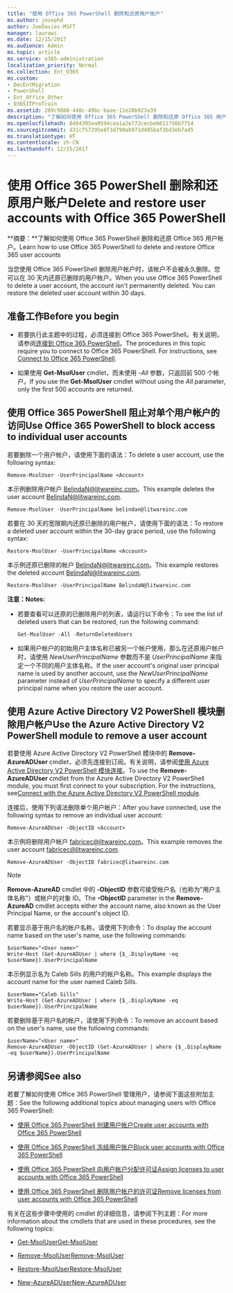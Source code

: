 ```yaml
---
title: "使用 Office 365 PowerShell 删除和还原用户账户"
ms.author: josephd
author: JoeDavies-MSFT
manager: laurawi
ms.date: 12/15/2017
ms.audience: Admin
ms.topic: article
ms.service: o365-administration
localization_priority: Normal
ms.collection: Ent_O365
ms.custom:
- DecEntMigration
- PowerShell
- Ent_Office_Other
- O365ITProTrain
ms.assetid: 209c9868-448c-49bc-baae-11e28b923a39
description: "了解如何使用 Office 365 PowerShell 删除和还原 Office 365 用户帐户。"
ms.openlocfilehash: 8404395ea9594cea1a2e772cecbeb011756b7754
ms.sourcegitcommit: d31cf57295e8f3d798ab971d405baf3bd3eb7a45
ms.translationtype: HT
ms.contentlocale: zh-CN
ms.lasthandoff: 12/15/2017
---
```

# <a name="delete-and-restore-user-accounts-with-office-365-powershell"></a><span data-ttu-id="fe75e-103">使用 Office 365 PowerShell 删除和还原用户账户</span><span class="sxs-lookup"><span data-stu-id="fe75e-103">Delete and restore user accounts with Office 365 PowerShell</span></span>

<span data-ttu-id="fe75e-104">**摘要：**了解如何使用 Office 365 PowerShell 删除和还原 Office 365 用户帐户。</span><span class="sxs-lookup"><span data-stu-id="fe75e-104">Learn how to use Office 365 PowerShell to delete and restore Office 365 user accounts</span></span>
  
<span data-ttu-id="fe75e-p101">当您使用 Office 365 PowerShell 删除用户帐户时，该帐户不会被永久删除。您可以在 30 天内还原已删除的用户帐户。</span><span class="sxs-lookup"><span data-stu-id="fe75e-p101">When you use Office 365 PowerShell to delete a user account, the account isn't permanently deleted. You can restore the deleted user account within 30 days.</span></span>
  
## <a name="before-you-begin"></a><span data-ttu-id="fe75e-107">准备工作</span><span class="sxs-lookup"><span data-stu-id="fe75e-107">Before you begin</span></span>

- <span data-ttu-id="fe75e-p102">若要执行此主题中的过程，必须连接到 Office 365 PowerShell。有关说明，请参阅[连接到 Office 365 PowerShell](connect-to-office-365-powershell.md)。</span><span class="sxs-lookup"><span data-stu-id="fe75e-p102">The procedures in this topic require you to connect to Office 365 PowerShell. For instructions, see [Connect to Office 365 PowerShell](connect-to-office-365-powershell.md).</span></span>
    
- <span data-ttu-id="fe75e-110">如果使用 **Get-MsolUser** cmdlet，而未使用 _-All_ 参数，只返回前 500 个帐户。</span><span class="sxs-lookup"><span data-stu-id="fe75e-110">If you use the **Get-MsolUser** cmdlet without using the _All_ parameter, only the first 500 accounts are returned.</span></span>
    
## <a name="use-office-365-powershell-to-block-access-to-individual-user-accounts"></a><span data-ttu-id="fe75e-111">使用 Office 365 PowerShell 阻止对单个用户帐户的访问</span><span class="sxs-lookup"><span data-stu-id="fe75e-111">Use Office 365 PowerShell to block access to individual user accounts</span></span>
<span data-ttu-id="fe75e-112"><a name="ShortVersion"> </a></span><span class="sxs-lookup"><span data-stu-id="fe75e-112"><a name="ShortVersion"> </a></span></span>

<span data-ttu-id="fe75e-113">若要删除一个用户帐户，请使用下面的语法：</span><span class="sxs-lookup"><span data-stu-id="fe75e-113">To delete a user account, use the following syntax:</span></span>
  
```
Remove-MsolUser -UserPrincipalName <Account>
```

<span data-ttu-id="fe75e-114">本示例删除用户帐户 BelindaN@litwareinc.com。</span><span class="sxs-lookup"><span data-stu-id="fe75e-114">This example deletes the user account BelindaN@litwareinc.com.</span></span>
  
```
Remove-MsolUser -UserPrincipalName belindan@litwareinc.com
```

<span data-ttu-id="fe75e-115">若要在 30 天的宽限期内还原已删除的用户帐户，请使用下面的语法：</span><span class="sxs-lookup"><span data-stu-id="fe75e-115">To restore a deleted user account within the 30-day grace period, use the following syntax:</span></span>
  
```
Restore-MsolUser -UserPrincipalName <Account>
```

<span data-ttu-id="fe75e-116">本示例还原已删除的帐户 BelindaN@litwareinc.com。</span><span class="sxs-lookup"><span data-stu-id="fe75e-116">This example restores the deleted account BelindaN@litwareinc.com.</span></span>
  
```
Restore-MsolUser -UserPrincipalName BelindaN@litwareinc.com
```

 <span data-ttu-id="fe75e-117">**注意：**</span><span class="sxs-lookup"><span data-stu-id="fe75e-117">**Notes:**</span></span>
  
- <span data-ttu-id="fe75e-118">若要查看可以还原的已删除用户的列表，请运行以下命令：</span><span class="sxs-lookup"><span data-stu-id="fe75e-118">To see the list of deleted users that can be restored, run the following command:</span></span>
    
  ```
  Get-MsolUser -All -ReturnDeletedUsers
  ```

- <span data-ttu-id="fe75e-119">如果用户帐户的初始用户主体名称已被另一个帐户使用，那么在还原用户帐户时，请使用  _NewUserPrincipalName_ 参数而不是 _UserPrincipalName_ 来指定一个不同的用户主体名称。</span><span class="sxs-lookup"><span data-stu-id="fe75e-119">If the user account's original user principal name is used by another account, use the  _NewUserPrincipalName_ parameter instead of _UserPrincipalName_ to specify a different user principal name when you restore the user account.</span></span>
    
## <a name="use-the-azure-active-directory-v2-powershell-module-to-remove-a-user-account"></a><span data-ttu-id="fe75e-120">使用 Azure Active Directory V2 PowerShell 模块删除用户帐户</span><span class="sxs-lookup"><span data-stu-id="fe75e-120">Use the Azure Active Directory V2 PowerShell module to remove a user account</span></span>
<span data-ttu-id="fe75e-121"><a name="ShortVersion"> </a></span><span class="sxs-lookup"><span data-stu-id="fe75e-121"><a name="ShortVersion"> </a></span></span>

<span data-ttu-id="fe75e-p103">若要使用 Azure Active Directory V2 PowerShell 模块中的 **Remove-AzureADUser** cmdlet，必须先连接到订阅。有关说明，请参阅[使用 Azure Active Directory V2 PowerShell 模块连接](https://go.microsoft.com/fwlink/?linkid=842218)。</span><span class="sxs-lookup"><span data-stu-id="fe75e-p103">To use the **Remove-AzureADUser** cmdlet from the Azure Active Directory V2 PowerShell module, you must first connect to your subscription. For the instructions, see[Connect with the Azure Active Directory V2 PowerShell module](https://go.microsoft.com/fwlink/?linkid=842218).</span></span>
  
<span data-ttu-id="fe75e-124">连接后，使用下列语法删除单个用户帐户：</span><span class="sxs-lookup"><span data-stu-id="fe75e-124">After you have connected, use the following syntax to remove an individual user account:</span></span>
  
```
Remove-AzureADUser -ObjectID <Account>
```

<span data-ttu-id="fe75e-125">本示例将删除用户帐户 fabricec@litwareinc.com。</span><span class="sxs-lookup"><span data-stu-id="fe75e-125">This example removes the user account fabricec@litwareinc.com.</span></span>
  
```
Remove-AzureADUser -ObjectID fabricec@litwareinc.com
```

> [!NOTE]
> <span data-ttu-id="fe75e-126">**Remove-AzureAD** cmdlet 中的 **-ObjectID** 参数可接受帐户名（也称为"用户主体名称"）或帐户的对象 ID。</span><span class="sxs-lookup"><span data-stu-id="fe75e-126">The **-ObjectID** parameter in the **Remove-AzureAD** cmdlet accepts either the account name, also known as the User Principal Name, or the account's object ID.</span></span>
  
<span data-ttu-id="fe75e-127">若要显示基于用户名的帐户名称，请使用下列命令：</span><span class="sxs-lookup"><span data-stu-id="fe75e-127">To display the account name based on the user's name, use the following commands:</span></span>
  
```
$userName="<User name>"
Write-Host (Get-AzureADUser | where {$_.DisplayName -eq $userName}).UserPrincipalName
```

<span data-ttu-id="fe75e-128">本示例显示名为 Caleb Sills 的用户的帐户名称。</span><span class="sxs-lookup"><span data-stu-id="fe75e-128">This example displays the account name for the user named Caleb Sills.</span></span>
  
```
$userName="Caleb Sills"
Write-Host (Get-AzureADUser | where {$_.DisplayName -eq $userName}).UserPrincipalName
```

<span data-ttu-id="fe75e-129">若要删除基于用户名的帐户，请使用下列命令：</span><span class="sxs-lookup"><span data-stu-id="fe75e-129">To remove an account based on the user's name, use the following commands:</span></span>
  
```
$userName="<User name>"
Remove-AzureADUser -ObjectID (Get-AzureADUser | where {$_.DisplayName -eq $userName}).UserPrincipalName
```

## <a name="see-also"></a><span data-ttu-id="fe75e-130">另请参阅</span><span class="sxs-lookup"><span data-stu-id="fe75e-130">See also</span></span>
<span data-ttu-id="fe75e-131"><a name="SeeAlso"> </a></span><span class="sxs-lookup"><span data-stu-id="fe75e-131"><a name="SeeAlso"> </a></span></span>

<span data-ttu-id="fe75e-132">若要了解如何使用 Office 365 PowerShell 管理用户，请参阅下面这些附加主题：</span><span class="sxs-lookup"><span data-stu-id="fe75e-132">See the following additional topics about managing users with Office 365 PowerShell:</span></span>
  
- [<span data-ttu-id="fe75e-133">使用 Office 365 PowerShell 创建用户帐户</span><span class="sxs-lookup"><span data-stu-id="fe75e-133">Create user accounts with Office 365 PowerShell</span></span>](create-user-accounts-with-office-365-powershell.md)
    
- [<span data-ttu-id="fe75e-134">使用 Office 365 PowerShell 冻结用户账户</span><span class="sxs-lookup"><span data-stu-id="fe75e-134">Block user accounts with Office 365 PowerShell</span></span>](block-user-accounts-with-office-365-powershell.md)
    
- [<span data-ttu-id="fe75e-135">使用 Office 365 PowerShell 向用户帐户分配许可证</span><span class="sxs-lookup"><span data-stu-id="fe75e-135">Assign licenses to user accounts with Office 365 PowerShell</span></span>](assign-licenses-to-user-accounts-with-office-365-powershell.md)
    
- [<span data-ttu-id="fe75e-136">使用 Office 365 PowerShell 删除用户帐户的许可证</span><span class="sxs-lookup"><span data-stu-id="fe75e-136">Remove licenses from user accounts with Office 365 PowerShell</span></span>](remove-licenses-from-user-accounts-with-office-365-powershell.md)
    
<span data-ttu-id="fe75e-137">有关在这些步骤中使用的 cmdlet 的详细信息，请参阅下列主题：</span><span class="sxs-lookup"><span data-stu-id="fe75e-137">For more information about the cmdlets that are used in these procedures, see the following topics:</span></span>
  
- [<span data-ttu-id="fe75e-138">Get-MsolUser</span><span class="sxs-lookup"><span data-stu-id="fe75e-138">Get-MsolUser</span></span>](https://go.microsoft.com/fwlink/p/?LinkId=691543)
    
- [<span data-ttu-id="fe75e-139">Remove-MsolUser</span><span class="sxs-lookup"><span data-stu-id="fe75e-139">Remove-MsolUser</span></span>](https://go.microsoft.com/fwlink/p/?LinkId=691636)
    
- [<span data-ttu-id="fe75e-140">Restore-MsolUser</span><span class="sxs-lookup"><span data-stu-id="fe75e-140">Restore-MsolUser</span></span>](https://go.microsoft.com/fwlink/p/?LinkId=691637)
    
- [<span data-ttu-id="fe75e-141">New-AzureADUser</span><span class="sxs-lookup"><span data-stu-id="fe75e-141">New-AzureADUser</span></span>](https://docs.microsoft.com/powershell/module/azuread/new-azureaduser?view=azureadps-2.0)
    

